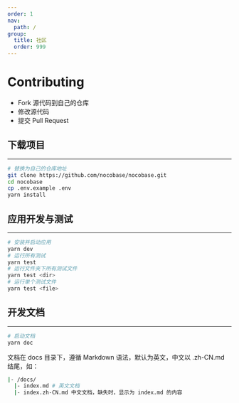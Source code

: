 ```yaml
---
order: 1
nav:
  path: /
group:
  title: 社区
  order: 999
---
```


# Contributing

- Fork 源代码到自己的仓库
- 修改源代码
- 提交 Pull Request

## 下载项目

---

```bash
# 替换为自己的仓库地址
git clone https://github.com/nocobase/nocobase.git
cd nocobase
cp .env.example .env
yarn install
```

## 应用开发与测试

---

```bash
# 安装并启动应用
yarn dev
# 运行所有测试
yarn test
# 运行文件夹下所有测试文件
yarn test <dir>
# 运行单个测试文件
yarn test <file>
```

## 开发文档

---

```bash
# 启动文档
yarn doc
```

文档在 docs 目录下，遵循 Markdown 语法，默认为英文，中文以 .zh-CN.md 结尾，如：

```bash
|- /docs/
  |- index.md # 英文文档
  |- index.zh-CN.md 中文文档，缺失时，显示为 index.md 的内容
```
